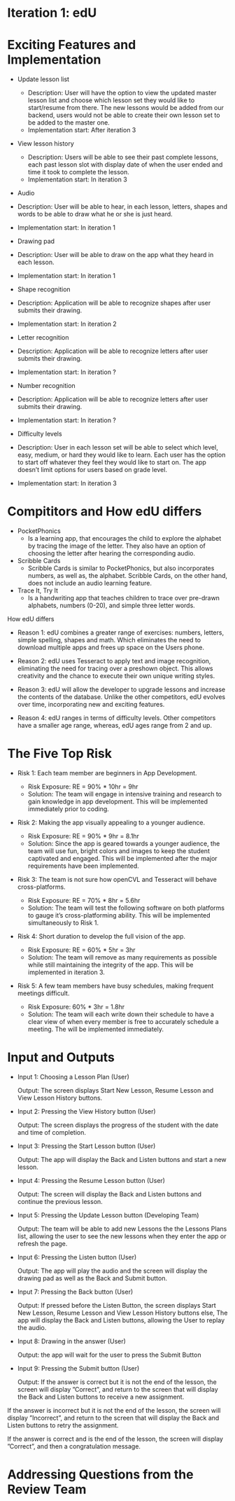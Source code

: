 #  Iteration 1: edU

# Exciting Features and Implementation

* Update lesson list
 	* Description: User will have the option to view the updated master lesson list and 
choose which lesson set they would like to start/resume from there. The new lessons would be added from our backend, users would not be able to create their own lesson set to be added to the master one. 
 	* Implementation start: After iteration 3

* View lesson history
 	* Description: Users will be able to see their past complete lessons, each past 
lesson slot with display date of when the user ended and time it took to complete the lesson. 
 	* Implementation start: In iteration 3 

* Audio
 * Description: User will be able to hear, in each lesson, letters, shapes and words to be able to draw what he or she is just heard. 
 * Implementation start: In iteration 1

* Drawing pad
 * Description: User will be able to draw on the app what they heard in each lesson.
 * Implementation start: In iteration 1

* Shape recognition
 * Description: Application will be able to recognize shapes after user submits their drawing. 
 * Implementation start: In iteration 2
    
* Letter recognition
 * Description: Application will be able to recognize letters after user submits their drawing.
 * Implementation start: In iteration ?

* Number recognition
 * Description: Application will be able to recognize letters after user submits their drawing.
 * Implementation start: In iteration ?

* Difficulty levels
 * Description: User in each lesson set will be able to select which level, easy, medium, or hard they would like to learn. Each user has the option to start off whatever they feel they would like to start on. The app doesn’t limit options for users based on grade level. 
 * Implementation start: In iteration 3

# Compititors and How edU differs

* PocketPhonics
  	* Is a learning app, that encourages the child to explore the alphabet by tracing the image of the letter. They also have an option of choosing the letter after hearing the corresponding audio.
* Scribble Cards
	* Scribble Cards is similar to PocketPhonics, but also incorporates numbers, as well as, the alphabet. Scribble Cards, on the other hand, does not include an audio learning feature.
* Trace It, Try It
	* Is a handwriting app that teaches children to trace over pre-drawn alphabets, numbers (0-20), and simple three letter words.
  
How edU differs

* Reason 1: edU combines a greater range of exercises: numbers, letters, simple spelling, shapes and math. 
Which eliminates the need to download multiple apps and frees up space on the Users phone.

* Reason 2: edU uses Tesseract to apply text and image recognition, eliminating the need for tracing over a preshown object. This allows creativity and the chance to execute their own unique writing styles.

* Reason 3: edU will allow the developer to upgrade lessons and increase the contents of the database. Unlike the other competitors, edU evolves over time, incorporating new and exciting features.

* Reason 4: edU ranges in terms of difficulty levels. Other competitors have a smaller age range, whereas, edU ages range from 2 and up.

# The Five Top Risk

* Risk 1:    Each team member are beginners in App Development.
  * Risk Exposure: RE = 90% * 10hr = 9hr
  * Solution: The team will engage in intensive training and research to gain knowledge in app development. This will be implemented immediately prior to coding.

* Risk 2:    Making the app visually appealing to a younger audience.
  * Risk Exposure: RE = 90% * 9hr = 8.1hr
  * Solution: Since the app is geared towards a younger audience, the team will use fun, bright colors and images to keep the student captivated and engaged. This will be implemented after the major requirements have been implemented.

* Risk 3:    The team is not sure how openCVL and Tesseract will behave cross-platforms.
  * Risk Exposure: RE = 70% * 8hr = 5.6hr
  * Solution: The team will test the following software on both platforms to gauge it’s cross-platforming ability. This will be implemented simultaneously to Risk 1.

* Risk 4:    Short duration to develop the full vision of the app.
  * Risk Exposure: RE = 60% * 5hr = 3hr
  * Solution: The team will remove as many requirements as possible while still maintaining the integrity of the app. This will be implemented in iteration 3.

* Risk 5:    A few team members have busy schedules, making frequent meetings difficult.
  * Risk Exposure: 60% * 3hr = 1.8hr
  * Solution: The team will each write down their schedule to have a clear view of when every member is free to accurately schedule a meeting. The will be implemented immediately. 

# Input and Outputs

* Input 1: Choosing a Lesson Plan (User)
  
  Output: The screen displays Start New Lesson, Resume Lesson and View Lesson History buttons.

* Input 2: Pressing the View History button (User)
  
  Output: The screen displays the progress of the student with the date and time of completion.

* Input 3: Pressing the Start Lesson button (User)
  
  Output: The app will display the Back and Listen buttons and start a new lesson.

* Input 4: Pressing the Resume Lesson button (User)
  
  Output: The screen will display the Back and Listen buttons and continue the previous lesson.

* Input 5: Pressing the Update Lesson button (Developing Team)
  
  Output: The team will be able to add new Lessons the the Lessons Plans list, allowing the user to see the new lessons when they enter the app or refresh the page. 

* Input 6: Pressing the Listen button (User)
  
  Output: The app will play the audio and the screen will display the drawing pad as well as the Back and Submit button.

* Input 7: Pressing the Back button (User)
  
  Output: If pressed before the Listen Button, the screen displays Start New Lesson, Resume Lesson and View Lesson History buttons
    else, The app will display the Back and Listen buttons, allowing the User to replay the audio.

* Input 8: Drawing in the answer (User)
 
  Output: the app will wait for the user to press the Submit Button

* Input 9: Pressing the Submit button (User)
  
  Output: If the answer is correct but it is not the end of the lesson, the screen will display ”Correct”,  and return to the screen that will display the Back and Listen buttons to receive a new assignment.

 If the answer is incorrect but it is not the end of the lesson, the screen will display ”Incorrect”,  and return to the screen that will display the Back and Listen buttons to retry the assignment.

 If the answer is correct and is the end of the lesson, the screen will display ”Correct”, and then a congratulation message.

# Addressing Questions from the Review Team



